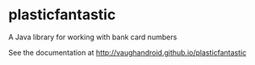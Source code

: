 # plasticfantastic
A Java library for working with bank card numbers

See the documentation at http://vaughandroid.github.io/plasticfantastic
